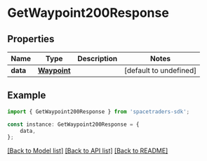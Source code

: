 # GetWaypoint200Response



## Properties

Name | Type | Description | Notes
------------ | ------------- | ------------- | -------------
**data** | [**Waypoint**](Waypoint.md) |  | [default to undefined]

## Example

```typescript
import { GetWaypoint200Response } from 'spacetraders-sdk';

const instance: GetWaypoint200Response = {
    data,
};
```

[[Back to Model list]](../README.md#documentation-for-models) [[Back to API list]](../README.md#documentation-for-api-endpoints) [[Back to README]](../README.md)
